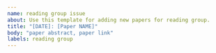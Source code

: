 ```yaml
---
name: reading group issue
about: Use this template for adding new papers for reading group.
title: "[DATE]: [Paper NAME]"
body: "paper abstract, paper link"
labels: reading group
---
```

